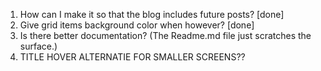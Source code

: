 1. How can I make it so that the blog includes future posts? [done]
2. Give grid items background color when however? [done]
3. Is there better documentation? (The Readme.md file just scratches the surface.)
4. TITLE HOVER ALTERNATIE FOR SMALLER SCREENS??
